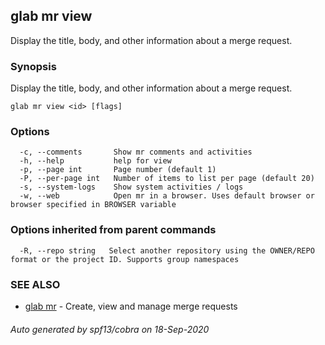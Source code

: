 ## glab mr view

Display the title, body, and other information about a merge request.

### Synopsis

Display the title, body, and other information about a merge request.

```
glab mr view <id> [flags]
```

### Options

```
  -c, --comments       Show mr comments and activities
  -h, --help           help for view
  -p, --page int       Page number (default 1)
  -P, --per-page int   Number of items to list per page (default 20)
  -s, --system-logs    Show system activities / logs
  -w, --web            Open mr in a browser. Uses default browser or browser specified in BROWSER variable
```

### Options inherited from parent commands

```
  -R, --repo string   Select another repository using the OWNER/REPO format or the project ID. Supports group namespaces
```

### SEE ALSO

* [glab mr](glab_mr.md)	 - Create, view and manage merge requests

###### Auto generated by spf13/cobra on 18-Sep-2020
